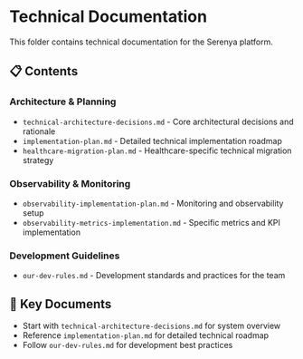 # Technical Documentation

This folder contains technical documentation for the Serenya platform.

## 📋 Contents

### Architecture & Planning
- `technical-architecture-decisions.md` - Core architectural decisions and rationale
- `implementation-plan.md` - Detailed technical implementation roadmap
- `healthcare-migration-plan.md` - Healthcare-specific technical migration strategy

### Observability & Monitoring  
- `observability-implementation-plan.md` - Monitoring and observability setup
- `observability-metrics-implementation.md` - Specific metrics and KPI implementation

### Development Guidelines
- `our-dev-rules.md` - Development standards and practices for the team

## 🎯 Key Documents
- Start with `technical-architecture-decisions.md` for system overview
- Reference `implementation-plan.md` for detailed technical roadmap
- Follow `our-dev-rules.md` for development best practices